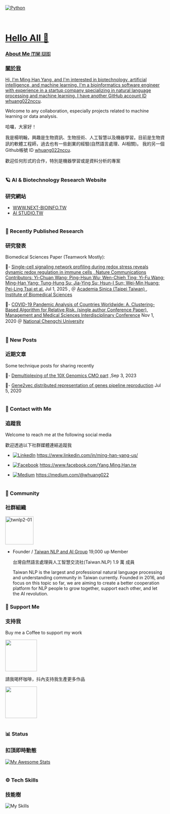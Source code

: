   
<p align="left">

<a href="#">
<img alt="Python" src="https://img.shields.io/badge/python%20-%2314354C.svg?style=for-the-badge&logo=python&logoColor=white"/></a> &nbsp;
<a href="#">

</p>

<br>

<h1>Hello All 👋 </h1>

### About Me 🇹🇼 🇺🇸
### 關於我

Hi, I'm Ming Han Yang, and I'm interested in biotechnology, artificial intelligence, and machine learning. 
I'm a bioinformatics software engineer with experience in a startup company specializing in natural language processing and machine learning.
I have another GitHub account ID [whuang022nccu](https://github.com/whuang022nccu).

Welcome to any collaboration, especially projects related to machine learning or data analysis.

哈囉，大家好！

我是楊明翰，興趣是生物資訊、生物技術、人工智慧以及機器學習。目前是生物資訊的軟體工程師，過去也有一些創業的經驗(自然語言處理、AI相關)。
我的另一個Github帳號  ID [whuang022nccu](https://github.com/whuang022nccu).

歡迎任何形式的合作，特別是機器學習或是資料分析的專案

<h1></h1>

### 🪐 AI & Biotechnology Research Website 
### 研究網站

- [WWW.NEXT-BIOINFO.TW](https://www.next-bioinfo.tw/en/)
- [AI STUDIO.TW ](https://aistudio.tw/)

<h1></h1>

###  🧬 Recently Published Research
### 研究發表

Biomedical Sciences Paper (Teamwork Mostly):

📌- [Single-cell signaling network profiling during redox stress reveals dynamic redox regulation in immune cells , Nature Communications
Contributors: Yi-Chuan Wang; Ping-Hsun Wu; Wen-Chieh Ting; Yi-Fu Wang; Ming-Han Yang; Tung-Hung Su; Jia-Ying Su; Hsun-I Sun; Wei-Min Huang; Pei-Ling Tsai et al.](https://www.nature.com/articles/s41467-025-60727-z) Jul 1, 2025 , ＠ [Academia Sinica (Taipei Taiwan) ](https://www.sinica.edu.tw/en/) , [Institute of Biomedical Sciences](https://www.ibms.sinica.edu.tw/en/index.html)


📌- [COVID-19 Pandemic Analysis of Countries Worldwide: A. Clustering-Based Algorithm for Relative Risk. (single author Conference Paper), Management and Medical Sciences Interdisciplinary Conference](https://2020mms.conf.tw/site/page.aspx?pid=107&sid=1346&lang=en)  Nov 1, 2020 ＠ [National Chengchi University](https://www.nccu.edu.tw/index.php?Lang=en)
<h1></h1>

###  🌱 New Posts 
### 近期文章

Some technique posts for sharing recently 

📌- [Demultiplexing of the 10X Genomics CMO part](https://www.next-bioinfo.tw/en/?p=286) ,Sep 3, 2023

📌- [Gene2vec distributed representation of genes pipeline reproduction](https://www.next-bioinfo.tw/en/?p=408) Jul 5, 2020

<h1></h1>

### 🔗 Contact with Me
### 追蹤我

Welcome to reach me at the following social media

歡迎透過以下社群媒體連結追蹤我

- [![LinkedIn](https://custom-icon-badges.demolab.com/badge/LinkedIn-0A66C2?logo=linkedin-white&logoColor=fff)]( https://www.linkedin.com/in/ming-han-yang-us/) https://www.linkedin.com/in/ming-han-yang-us/

- [![Facebook](https://img.shields.io/badge/Facebook-%231877F2.svg?logo=Facebook&logoColor=white)](https://www.facebook.com/Yang.Ming.Han.tw) https://www.facebook.com/Yang.Ming.Han.tw

- [![Medium](https://img.shields.io/badge/Medium-12100E?style=for-the-badge&logo=medium&logoColor=white)](https://medium.com/@whuang022) https://medium.com/@whuang022

<h1></h1>

### 👥 Community
### 社群組織

<img  height="89" alt="twnlp2-01" src="https://github.com/user-attachments/assets/0443b946-fa2d-4915-bb56-448355d53b48" >

- Founder / [Taiwan NLP and AI Group](https://www.facebook.com/groups/Taiwan.NLP/) 19,000 up Member
  
  台灣自然語言處理與人工智慧交流社(Taiwan.NLP)  1.9 萬 成員
  
  Taiwan NLP is the largest and professional natural language processing and understanding community in Taiwan currently. Founded in 2016, and focus on this topic so far, we are aiming to create a better cooperation platform for NLP people to grow together, support each other, and let the AI revolution.

  

### 💪 Support Me
### 支持我

Buy me a Coffee to support my work

<img src="https://github.com/user-attachments/assets/5a0fd661-c47a-47db-8e70-0d0b06cf4fdd" width="100">

請我喝杯咖啡，抖內支持我生產更多作品

<img src="https://github.com/user-attachments/assets/c3992593-f936-4467-89ae-012ccbf780f6" width="100">

<h1></h1>

### 📊 Status
### 扣頂即時動態

[![My Awesome Stats](https://awesome-github-stats.azurewebsites.net/user-stats/whuang022ai?cardType=level&preferLogin=false)](https://git.io/awesome-stats-card)

<h1></h1>

### ⚙️ Tech Skills
### 技能樹

![My Skills](https://go-skill-icons.vercel.app/api/icons?i=anaconda,bash,opencv,cpp,python,pandas,pytorch,numpy,seaborn,scipy,scikitlearn,flask,r,html,js,css,d3,java,nextflow,ubuntu&theme=light)

